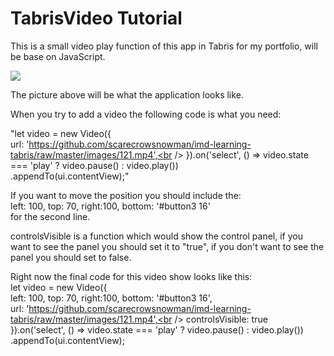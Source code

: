 # TabrisVideo Tutorial
This is a small video play function of this app in Tabris for my portfolio, will be base on JavaScript. 

![](https://github.com/scarecrowsnowman/tabrisportfolioo/blob/master/img/7.jpg?raw=true)

The picture above will be what the application looks like. 

When you try to add a video the following code is what you need:<br />

"let video = new Video({<br />
url: 'https://github.com/scarecrowsnowman/imd-learning-tabris/raw/master/images/121.mp4',<br />
}).on('select', () => video.state === 'play' ? video.pause() : video.play())<br />
  .appendTo(ui.contentView);"<br />

If you want to move the position you should include the: <br />
left: 100, top: 70, right:100, bottom: '#button3 16'<br />
for the second line. <br />

controlsVisible is a function which would show the control panel, if you want to see the panel you should set it to "true", if you don't want to see the panel you should set to false. 

Right now the final code for this video show looks like this:<br />
let video = new Video({<br />
left: 100, top: 70, right:100, bottom: '#button3 16', <br />
url: 'https://github.com/scarecrowsnowman/imd-learning-tabris/raw/master/images/121.mp4',<br />
controlsVisible: true<br />
}).on('select', () => video.state === 'play' ? video.pause() : video.play())<br />
.appendTo(ui.contentView);<br />

